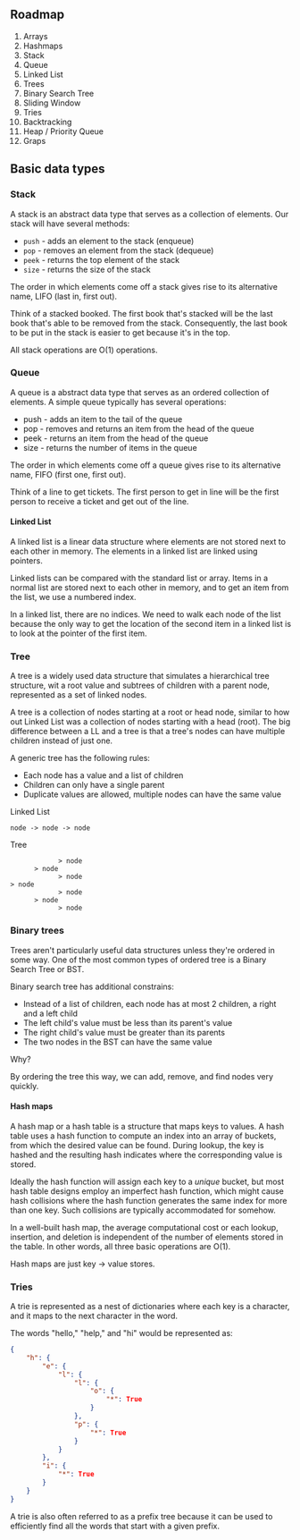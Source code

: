 

## Roadmap
1. Arrays
2. Hashmaps
3. Stack
4. Queue
5. Linked List
6. Trees
7. Binary Search Tree
8. Sliding Window
9. Tries
10. Backtracking
11. Heap / Priority Queue
12. Graps


## Basic data types
### Stack

A stack is an abstract data type that serves as a collection of elements. Our stack will have several methods:

- `push` - adds an element to the stack (enqueue)
- `pop` - removes an element from the stack (dequeue)
- `peek` - returns the top element of the stack
- `size` - returns the size of the stack

The order in which elements come off a stack gives rise to its alternative name, LIFO (last in, first out).

Think of a stacked booked. The first book that's stacked will be the last book that's able to be removed from the stack. Consequently, the last book to be put in the stack is easier to get because it's in the top.

All stack operations are O(1) operations.

### Queue

A queue is a abstract data type that serves as an ordered collection of elements. A simple queue typically has several operations:

- push - adds an item to the tail of the queue
- pop - removes and returns an item from the head of the queue
- peek - returns an item from the head of the queue
- size - returns the number of items in the queue

The order in which elements come off a queue gives rise to its alternative name, FIFO (first one, first out).

Think of a line to get tickets. The first person to get in line will be the first person to receive a ticket and get out of the line.

#### Linked List

A linked list is a linear data structure where elements are not stored next to each other in memory. The elements in a linked list are linked using pointers.

Linked lists can be compared with the standard list or array. Items in a normal list are stored next to each other in memory, and to get an item from the list, we use a numbered index.

In a linked list, there are no indices. We need to walk each node of the list because the only way to get the location of the second item in a linked list is to look at the pointer of the first item.

### Tree

A tree is a widely used data structure that simulates a hierarchical tree structure, wit a root value and subtrees of children with a parent node, represented as a set of linked nodes.

A tree is a collection of nodes starting at a root or head node, similar to how out Linked List was a collection of nodes starting with a head (root). The big difference between a LL and a tree is that a tree's nodes can have multiple children instead of just one.

A generic tree has the following rules:
- Each node has a value and a list of children
- Children can only have a single parent
- Duplicate values are allowed, multiple nodes can have the same value

Linked List
```
node -> node -> node
```

Tree
```
            > node
      > node
            > node
> node            
            > node
      > node
            > node
```

### Binary trees

Trees aren't particularly useful data structures unless they're ordered in some way. One of the most common types of ordered tree is a Binary Search Tree or BST.

Binary search tree has additional constrains:
- Instead of a list of children, each node has at most 2 children, a right and a left child
- The left child's value must be less than its parent's value
- The right child's value must be greater than its parents
- The two nodes in the BST can have the same value

Why?

By ordering the tree this way, we can add, remove, and find nodes very quickly. 


#### Hash maps

A hash map or a hash table is a structure that maps keys to values. A hash table uses a hash function to compute an index into an array of buckets, from which the desired value can be found. During lookup, the key is hashed and the resulting hash indicates where the corresponding value is stored.

Ideally the hash function will assign each key to a *unique* bucket, but most hash table designs employ an imperfect hash function, which might cause hash collisions where the hash function generates the same index for more than one key. Such collisions are typically accommodated for somehow.

In a well-built hash map, the average computational cost or each lookup, insertion, and deletion is independent of the number of elements stored in the table. In other words, all three basic operations are O(1).

Hash maps are just key -> value stores.

### Tries

A trie is represented as a nest of dictionaries where each key is a character, and it maps to the next character in the word.

The words "hello," "help," and "hi" would be represented as:
```json
{
	"h": {
		"e": {
			"l": {
				"l": {
					"o": {
						"*": True
					}
				},
				"p": {
					"*": True
				}
			}
		},
		"i": {
			"*": True
		}
	}
}
```

A trie is also often referred to as a prefix tree because it can be used to efficiently find all the words that start with a given prefix.



